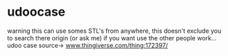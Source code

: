 udoocase
========

warning this can use somes STL's from anywhere, this doesn't exclude you to search there origin (or ask me) if you want use the other people work...
udoo case source-> www.thingiverse.com/thing:172397/
